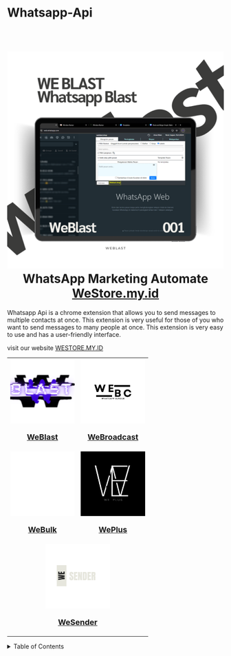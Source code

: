 # Whatsapp-Api

<h1 align="center">
  <br>
<img src="https://github.com/rezapace/Whatsapp-Api/blob/main/Weblast/picture/3)%20MOCUP/weblast%20Transparant%20Background/1.png?raw=true" alt="WhatsApp Automate">
  <br>
WhatsApp Marketing Automate <a href="https://westore.my.id/m4heshd">WeStore.my.id</a>
</h1>

Whatsapp Api is a chrome extension that allows you to send messages to multiple contacts at once. This extension is very useful for those of you who want to send messages to many people at once. This extension is very easy to use and has a user-friendly interface.

visit our website [WESTORE.MY.ID](https://westore.my.id/)

<table>
  <tr>
    <td align="center" valign="middle">
        <a href="https://github.com/rezapace/Whatsapp-Api/tree/main/Weblast" target="_blank">
            <img src="https://github.com/rezapace/Whatsapp-Api/blob/main/Weblast/picture/logo/WEBLAST.png?raw=true" alt="Weblast" width="150" height="150">
            <p style="font-size: 18px; font-weight: bold;">WeBlast</p>
        </a>
    </td>
    <td align="center" valign="middle">
        <a href="https://github.com/rezapace/Whatsapp-Api/tree/main/WeBroadcast" target="_blank">
            <img src="https://github.com/rezapace/Whatsapp-Api/blob/main/WeBroadcast/picture/LOGO/weBroadcast.png?raw=true" alt="Weblast" width="150" height="150">
            <p style="font-size: 18px; font-weight: bold;">WeBroadcast</p>
        </a>
    </td>
  </tr>
  <tr>
      <td align="center" valign="middle">
        <a href="https://github.com/rezapace/Whatsapp-Api/tree/main/WeBulk" target="_blank">
            <img src="https://github.com/rezapace/Whatsapp-Api/blob/main/WeBulk/picture/LOGO/webulk%20(1).png?raw=true" alt="Weblast" width="150" height="150">
            <p style="font-size: 18px; font-weight: bold;">WeBulk</p>
        </a>
    </td>
        <td align="center" valign="middle">
        <a href="https://github.com/rezapace/Whatsapp-Api/tree/main/WePlus" target="_blank">
            <img src="https://github.com/rezapace/Whatsapp-Api/blob/main/WePlus/picture/LOGO/WEPLUS%20(2).png?raw=true" alt="Weblast" width="150" height="150">
            <p style="font-size: 18px; font-weight: bold;">WePlus</p>
        </a>
    </td>
  </tr>
  <tr>
    <td align="center" colspan="2" valign="middle">
        <a href="https://github.com/rezapace/Whatsapp-Api/tree/main/WeSender" target="_blank">
            <img src="https://github.com/rezapace/Whatsapp-Api/blob/main/WeSender/picture/LOGO/wesender%20(1).png?raw=true" alt="Weblast" width="150" height="150">
            <p style="font-size: 18px; font-weight: bold;">WeSender</p>
        </a>
    </td>
  </tr>
</table>



<!-- make it drop down -->
<details>
  <summary>Table of Contents</summary>
  
  - [Website](https://westore.my.id/)

  - [store](https://lynk.id/wetools)

#WhatsApp #WhatsAppAPI #WhatsAppBot #WhatsAppClone #WhatsAppWeb #WhatsAppAutomation #WhatsAppIntegration #WhatsAppSDK #WhatsAppLibrary #WhatsAppChat #WhatsAppMessenger #WhatsAppStatus #WhatsAppBackup #WhatsAppScript #WhatsAppEncryption #WhatsAppWebBot #WhatsAppServer #WhatsAppGroup #WhatsAppMessage #WhatsAppNotifications #WhatsAppTools #WhatsAppFramework #WhatsAppAPIWrapper #WhatsAppGateway #WhatsAppSPAM #WhatsAppCommunication #WhatsAppBroadcast #WhatsAppBridge #WhatsAppHack #WhatsAppSelenium #WhatsAppMonitor #WhatsAppWebhook #WhatsAppNodeJS #WhatsAppPython #WhatsAppPHP #WhatsAppJavaScript #WhatsAppReact #WhatsAppReactNative #WhatsAppFlutter #WhatsAppDjango #WhatsAppBotFramework #WhatsAppBotPython #WhatsAppBotJavaScript #WhatsAppBotNodeJS #WhatsAppExtensions #WhatsAppIntegrationAPI #WhatsAppScripts #WhatsAppSessions #WhatsAppDatabase #WhatsAppAuth #WhatsAppLogin #WhatsAppMedia #WhatsAppFileTransfer #WhatsAppAnalytics #WhatsAppTracking #WhatsAppData #WhatsAppSync #WhatsAppUpdater #WhatsAppBackupScript #WhatsAppSyncScript #WhatsAppMediaBot #WhatsAppGroupBot #WhatsAppMultiDevice #WhatsAppContactSync #WhatsAppProfilePicture #WhatsAppUserStatus #WhatsAppBotSetup #WhatsAppBotManager #WhatsAppDatabaseSync #WhatsAppBotNode #WhatsAppBotServer #WhatsAppUserAPI #WhatsAppProject #WhatsAppSecurity #WhatsAppPrivacy #WhatsAppChatBot #WhatsAppBusinessAPI #WhatsAppBusinessBot #WhatsAppBusinessIntegration #WhatsAppScheduler #WhatsAppSchedulerBot #WhatsAppAutoResponder #WhatsAppResponder #WhatsAppResponderBot #WhatsAppChatHistory #WhatsAppHistory #WhatsAppHistoryBackup #WhatsAppExporter #WhatsAppExporterScript #WhatsAppChatExporter #WhatsAppMediaExporter #WhatsAppCloudSync #WhatsAppCloudBackup #WhatsAppBotAssistant #WhatsAppBotSupport #WhatsAppSupportBot #WhatsAppCustomerSupport #WhatsAppHelpDesk #WhatsAppHelpBot #WhatsAppCustomerService
#WhatsApp #WhatsAppAPI #WhatsAppBot #WhatsAppClone #WhatsAppBusiness #WhatsAppWeb #WhatsAppDesktop #WhatsAppStatus #WhatsAppStories #WhatsAppGroups #WhatsAppChatbots #WhatsAppAutomation #WhatsAppIntegrations #WhatsAppPlugins #WhatsAppThemes #WhatsAppTemplates #WhatsAppTutorials #WhatsAppAPIKeys #WhatsAppBotDevelopment #WhatsAppCloneScripts #WhatsAppReseller #WhatsAppSMM #WhatsAppMarketing #WhatsAppAdvertising #WhatsAppMonetization #WhatsAppEcommerce #WhatsAppPayments #WhatsAppWallet #WhatsAppBanking #WhatsAppSecurity #WhatsAppPrivacy #WhatsAppUpdates #WhatsAppFeatures #WhatsAppTips #WhatsAppTricks #WhatsAppHacks #WhatsAppBots #WhatsAppScripts #WhatsAppTutorials #WhatsAppCourses #WhatsAppCertification #WhatsAppPartners #WhatsAppDevelopers #WhatsAppCommunity #WhatsAppForum #WhatsAppSupport #WhatsAppHelp #WhatsAppFAQ #WhatsAppWiki #WhatsAppBlog #WhatsAppNews #WhatsAppUpdates #WhatsAppBeta #WhatsAppAlpha #WhatsAppRC #WhatsAppStable #WhatsAppLabs #WhatsAppExperiments #WhatsAppInnovation #WhatsAppAI #WhatsAppML #WhatsAppNLP #WhatsAppRPA #WhatsAppAutomationAnywhere #WhatsAppUiPath #WhatsAppBluePrism #WhatsAppAutomationEdge #WhatsAppK2 #WhatsAppNintex #WhatsAppKofax #WhatsAppABBYY #WhatsAppReadSoft #WhatsAppEphesoft #WhatsAppOpenText #WhatsAppDellEMC #WhatsAppHPE #WhatsAppIBM #WhatsAppMicrosoft #WhatsAppOracle #WhatsAppSAP #WhatsAppSalesforce #WhatsAppZoho #WhatsAppPipedrive #WhatsAppHubspot #WhatsAppMarketo #WhatsAppPardot #WhatsAppInfusionsoft #WhatsAppOntraport #WhatsAppActiveCampaign #WhatsAppGetResponse #WhatsAppConstantContact #WhatsAppMailchimp #WhatsAppConvertKit #WhatsAppAWeber #WhatsAppCampaignMonitor #WhatsAppKlaviyo #WhatsAppDrip #WhatsAppManyChat #WhatsAppMobileMonkey #WhatsAppTars #WhatsAppDialogflow #WhatsAppMicrosoftBot #WhatsAppRasa #WhatsAppWitAi #WhatsAppLex #WhatsAppPolly #WhatsAppLuis #WhatsAppAzureBot #WhatsAppGoogleCloudDialogflow #WhatsAppAmazonLex #WhatsAppIBMWatson #WhatsAppFacebookWitAi #WhatsAppSalesforceEinstein #WhatsAppZohoCRM #WhatsAppPipedriveCRM #WhatsAppHubspotCRM #WhatsAppMarketoCRM #WhatsAppPardotCRM #WhatsAppInfusionsoftCRM #WhatsAppOntraportCRM #WhatsAppActiveCampaignCRM #WhatsAppGetResponseCRM #WhatsAppConstantContactCRM #WhatsAppMailchimpCRM #WhatsAppConvertKitCRM #WhatsAppAWeberCRM #WhatsAppCampaignMonitorCRM #WhatsAppKlaviyoCRM #WhatsAppDripCRM #WhatsAppManyChatCRM #WhatsAppMobileMonkeyCRM #WhatsAppTarsCRM #WhatsAppDialogflowCRM #WhatsAppMicrosoftBotCRM #WhatsAppRasaCRM #WhatsAppWitAiCRM #WhatsAppLexCRM #WhatsAppPollyCRM #WhatsAppLuisCRM #WhatsAppAzureBotCRM #WhatsAppGoogleCloudDialogflowCRM #WhatsAppAmazonLexCRM #WhatsAppIBMWatsonCRM #WhatsAppFacebookWitAiCRM #WhatsAppSalesforceEinsteinCRM #WhatsAppZohoCRM #WhatsAppPipedriveCRM #WhatsAppHubspotCRM #WhatsAppMarketoCRM #WhatsAppPardotCRM #WhatsAppInfusionsoftCRM #WhatsAppOntraportCRM #WhatsAppActiveCampaignCRM #WhatsAppGetResponseCRM #WhatsAppConstantContactCRM #WhatsAppMailchimpCRM #WhatsAppConvertKitCRM #WhatsAppAWeberCRM #WhatsAppCampaignMonitorCRM #WhatsAppKlaviyoCRM #WhatsAppDripCRM #WhatsAppManyChatCRM #WhatsAppMobileMonkeyCRM #WhatsAppTarsCRM #WhatsAppDialogflowCRM #WhatsAppMicrosoftBotCRM #WhatsAppRasaCRM #WhatsAppWitAiCRM #WhatsAppLexCRM #WhatsAppPollyCRM #WhatsAppLuisCRM #WhatsAppAzureBotCRM #WhatsAppGoogleCloudDialogflowCRM #WhatsAppAmazonLexCRM #WhatsAppIBMWatsonCRM #WhatsAppFacebookWitAiCRM #WhatsAppSalesforceEinsteinCRM #WhatsAppZohoCRM #WhatsAppPipedriveCRM #WhatsAppHubspotCRM #WhatsAppMarketoCRM #WhatsAppPardotCRM #WhatsAppInfusionsoftCRM #WhatsAppOntraportCRM #WhatsAppActiveCampaignCRM #WhatsAppGetResponseCRM #WhatsAppConstantContactCRM #WhatsAppMailchimpCRM #WhatsAppConvertKitCRM #WhatsAppAWeberCRM #WhatsAppCampaignMonitorCRM #WhatsAppKlaviyoCRM #WhatsAppDripCRM #WhatsAppManyChatCRM #WhatsAppMobileMonkeyCRM #WhatsAppTarsCRM #WhatsAppDialogflowCRM #WhatsAppMicrosoftBotCRM #WhatsAppRasaCRM #WhatsAppWitAiCRM #WhatsAppLexCRM #WhatsAppPollyCRM #WhatsAppLuisCRM #WhatsAppAzureBotCRM #WhatsAppGoogleCloudDialogflowCRM #WhatsAppAmazonLexCRM #WhatsAppIBMWatsonCRM #WhatsAppFacebookWitAiCRM #WhatsAppSalesforceEinsteinCRM #WhatsAppZohoCRM #WhatsAppPipedriveCRM #WhatsAppHubspotCRM #WhatsAppMarketoCRM #WhatsAppPardotCRM #WhatsAppInfusionsoftCRM #WhatsAppOntraportCRM #WhatsAppActiveCampaignCRM #WhatsAppGetResponseCRM #WhatsAppConstantContactCRM #WhatsAppMailchimpCRM #WhatsAppConvertKitCRM #WhatsAppAWeberCRM #WhatsAppCampaignMonitorCRM #WhatsAppKlaviyoCRM #WhatsAppDripCRM #WhatsAppManyChatCRM #WhatsAppMobileMonkeyCRM #WhatsAppTarsCRM #WhatsAppDialogflowCRM #WhatsAppMicrosoftBotCRM #WhatsAppRasaCRM #WhatsAppWitAiCRM #WhatsAppLexCRM #WhatsAppPollyCRM #WhatsAppLuisCRM #WhatsAppAzureBotCRM #WhatsAppGoogleCloudDialogflowCRM #WhatsAppAmazonLexCRM #WhatsAppIBMWatsonCRM #WhatsAppFacebookWitAiCRM #WhatsAppSalesforceEinsteinCRM #WhatsAppZohoCRM #WhatsAppPipedriveCRM #WhatsAppHubspotCRM #WhatsAppMarketoCRM #WhatsAppPardotCRM #WhatsAppInfusionsoftCRM #WhatsAppOntraportCRM #WhatsAppActiveCampaignCRM #WhatsAppGetResponseCRM #WhatsAppConstantContactCRM #WhatsAppMailchimpCRM #WhatsAppConvertKitCRM #WhatsAppAWeberCRM #WhatsAppCampaignMonitorCRM #WhatsAppKlaviyoCRM #WhatsAppDripCRM #WhatsAppManyChatCRM #WhatsAppMobileMonkeyCRM #WhatsAppTarsCRM #WhatsAppDialogflowCRM #WhatsAppMicrosoftBotCRM #WhatsAppRasaCRM #WhatsAppWitAiCRM #WhatsAppLexCRM #WhatsAppPollyCRM #WhatsAppLuisCRM #WhatsAppAzureBotCRM #WhatsAppGoogleCloudDialogflowCRM #WhatsAppAmazonLexCRM #WhatsAppIBMWatsonCRM #WhatsAppFacebookWitAiCRM #WhatsAppSalesforceEinsteinCRM
WhatsApp, WhatsApp Web, WhatsApp Business, WhatsApp Download, WhatsApp Messenger, WhatsApp Status, WhatsApp Video Call, WhatsApp Voice Call, WhatsApp Group Chat, WhatsApp Chat, WhatsApp Message, WhatsApp Online, WhatsApp Login, WhatsApp Sign Up, WhatsApp Account, WhatsApp Profile, WhatsApp Settings, WhatsApp Emoji, WhatsApp Sticker, WhatsApp GIF, WhatsApp File Transfer, WhatsApp Voice Message, WhatsApp Audio, WhatsApp Video, WhatsApp Image, WhatsApp Document, WhatsApp Location, WhatsApp Contact, WhatsApp Number, WhatsApp QR Code, WhatsApp Web Scan, WhatsApp Desktop, WhatsApp Laptop, WhatsApp Computer, WhatsApp Tablet, WhatsApp Mobile, WhatsApp Android, WhatsApp iOS, WhatsApp Windows, WhatsApp Mac, WhatsApp Linux, WhatsApp Ubuntu, WhatsApp Debian, WhatsApp Fedora, WhatsApp CentOS, WhatsApp RHEL, WhatsApp WhatsApp Plus, WhatsApp GB WhatsApp, WhatsApp Yo WhatsApp, WhatsApp OG WhatsApp, WhatsApp WhatsApp Prime, WhatsApp WhatsApp Pro, WhatsApp WhatsApp Gold, WhatsApp WhatsApp Diamond, WhatsApp WhatsApp Platinum, WhatsApp WhatsApp Premium, WhatsApp WhatsApp Elite, WhatsApp WhatsApp VIP, WhatsApp WhatsApp Master, WhatsApp WhatsApp Extreme, WhatsApp WhatsApp Ultimate, WhatsApp WhatsApp Pro, WhatsApp WhatsApp Turbo, WhatsApp WhatsApp Nitro, WhatsApp WhatsApp Hyper, WhatsApp WhatsApp Ultra, WhatsApp WhatsApp Max, WhatsApp WhatsApp Extreme, WhatsApp WhatsApp Pro Max, WhatsApp WhatsApp Turbo Max, WhatsApp WhatsApp Nitro Max, WhatsApp WhatsApp Hyper Max, WhatsApp WhatsApp Ultra Max, WhatsApp WhatsApp Max Pro, WhatsApp WhatsApp Pro Max Turbo, WhatsApp WhatsApp Turbo Max Nitro, WhatsApp WhatsApp Nitro Max Hyper, WhatsApp WhatsApp Hyper Max Ultra, WhatsApp WhatsApp Ultra Max Pro, WhatsApp WhatsApp Pro Max Ultra, WhatsApp WhatsApp Ultra Turbo, WhatsApp WhatsApp Turbo Ultra Nitro, WhatsApp WhatsApp Nitro Ultra Hyper, WhatsApp WhatsApp Hyper Ultra Max, WhatsApp WhatsApp Max Ultra Pro, WhatsApp WhatsApp Pro Ultra Max Turbo, WhatsApp WhatsApp Turbo Ultra Nitro Max, WhatsApp WhatsApp Nitro Ultra Hyper Max, WhatsApp WhatsApp Hyper Ultra Max Pro, WhatsApp WhatsApp Ultra Max Pro Turbo, WhatsApp WhatsApp Turbo Ultra Nitro Max Hyper, WhatsApp WhatsApp Nitro Ultra Hyper Max Pro, WhatsApp WhatsApp Hyper Ultra Max Pro Turbo, WhatsApp WhatsApp Ultra Max Pro Turbo Nitro, WhatsApp WhatsApp Turbo Ultra Nitro Max Hyper Pro, WhatsApp WhatsApp Nitro Ultra Hyper Max Pro Turbo, WhatsApp WhatsApp Hyper Ultra Max Pro Turbo Nitro, WhatsApp WhatsApp Ultra Max Pro Turbo Nitro Hyper, WhatsApp WhatsApp Turbo Ultra Nitro Max Hyper Pro Turbo, WhatsApp WhatsApp Nitro Ultra Hyper Max Pro Turbo Nitro, WhatsApp WhatsApp Hyper Ultra Max Pro Turbo Nitro Hyper, WhatsApp WhatsApp Ultra Max Pro Turbo Nitro Hyper Max, WhatsApp WhatsApp Turbo Ultra Nitro Max Hyper Pro Turbo Nitro, WhatsApp WhatsApp Nitro Ultra Hyper Max Pro Turbo Nitro Hyper, WhatsApp WhatsApp Hyper Ultra Max Pro Turbo Nitro Hyper Max, WhatsApp WhatsApp Ultra Max Pro Turbo Nitro Hyper Max Pro, WhatsApp WhatsApp Turbo Ultra Nitro Max Hyper Pro Turbo Nitro Hyper, WhatsApp WhatsApp Nitro Ultra Hyper Max Pro Turbo Nitro Hyper Max, WhatsApp WhatsApp Hyper Ultra Max Pro Turbo Nitro Hyper Max Pro, WhatsApp WhatsApp Ultra Max Pro Turbo Nitro Hyper Max Pro Turbo, WhatsApp WhatsApp Turbo Ultra Nitro Max Hyper Pro Turbo Nitro Hyper Max, WhatsApp WhatsApp Nitro Ultra Hyper Max Pro Turbo Nitro Hyper Max Pro, WhatsApp WhatsApp Hyper Ultra Max Pro Turbo Nitro Hyper Max Pro Turbo, WhatsApp WhatsApp Ultra Max Pro Turbo Nitro Hyper Max Pro Turbo Nitro, WhatsApp WhatsApp Turbo Ultra Nitro Max Hyper Pro Turbo Nitro Hyper Max Pro, WhatsApp WhatsApp Nitro Ultra Hyper Max Pro Turbo Nitro Hyper Max Pro Turbo, WhatsApp WhatsApp Hyper Ultra Max Pro Turbo Nitro Hyper Max Pro Turbo Nitro, WhatsApp WhatsApp Ultra Max Pro Turbo Nitro Hyper Max Pro Turbo Nitro Hyper, WhatsApp WhatsApp Turbo Ultra Nitro Max Hyper Pro Turbo Nitro Hyper Max Pro Turbo, WhatsApp WhatsApp Nitro Ultra Hyper Max Pro Turbo Nitro Hyper Max Pro Turbo Nitro, WhatsApp WhatsApp Hyper Ultra Max Pro Turbo Nitro Hyper Max Pro Turbo Nitro Hyper, WhatsApp WhatsApp Ultra Max Pro Turbo Nitro Hyper Max Pro Turbo Nitro Hyper Max, WhatsApp WhatsApp Turbo Ultra Nitro Max Hyper Pro Turbo Nitro Hyper Max Pro Turbo Nitro, WhatsApp WhatsApp Nitro Ultra Hyper Max Pro Turbo Nitro Hyper Max Pro Turbo Nitro Hyper, WhatsApp WhatsApp Hyper Ultra Max Pro Turbo Nitro Hyper Max Pro Turbo Nitro Hyper Max, WhatsApp WhatsApp Ultra Max Pro Turbo Nitro Hyper Max Pro Turbo Nitro Hyper Max Pro, WhatsApp WhatsApp Turbo Ultra Nitro Max Hyper Pro Turbo Nitro Hyper Max Pro Turbo Nitro Hyper, WhatsApp WhatsApp Nitro Ultra Hyper Max Pro Turbo Nitro Hyper Max Pro Turbo Nitro Hyper Max, WhatsApp WhatsApp Hyper Ultra Max Pro Turbo Nitro Hyper Max Pro Turbo Nitro Hyper Max Pro, WhatsApp WhatsApp Ultra Max Pro Turbo Nitro Hyper Max Pro Turbo Nitro Hyper Max Pro Turbo, WhatsApp WhatsApp Turbo Ultra Nitro Max Hyper Pro Turbo Nitro Hyper Max Pro Turbo Nitro Hyper Max, WhatsApp WhatsApp Nitro Ultra Hyper Max Pro Turbo Nitro Hyper Max Pro Turbo Nitro Hyper Max Pro Turbo, WhatsApp WhatsApp Hyper Ultra Max Pro Turbo Nitro Hyper Max Pro Turbo Nitro Hyper Max Pro Turbo Nitro, WhatsApp WhatsApp Ultra Max Pro Turbo Nitro Hyper Max Pro Turbo Nitro Hyper Max Pro Turbo Nitro Hyper, WhatsApp WhatsApp Turbo Ultra Nitro Max Hyper Pro Turbo Nitro Hyper Max Pro Turbo Nitro Hyper Max Pro, WhatsApp WhatsApp Nitro Ultra Hyper Max Pro Turbo Nitro Hyper Max Pro Turbo Nitro Hyper Max Pro Turbo Nitro, WhatsApp WhatsApp Hyper Ultra Max Pro Turbo Nitro Hyper Max Pro Turbo Nitro Hyper Max Pro Turbo Nitro Hyper, WhatsApp WhatsApp Ultra Max Pro Turbo Nitro Hyper Max Pro Turbo Nitro Hyper Max Pro Turbo Nitro Hyper Max, WhatsApp WhatsApp Turbo Ultra Nitro Max Hyper Pro Turbo Nitro Hyper Max Pro Turbo Nitro Hyper Max Pro Turbo Nitro, WhatsApp WhatsApp Nitro Ultra Hyper Max Pro Turbo Nitro Hyper Max Pro Turbo Nitro Hyper Max Pro Turbo Nitro Hyper, WhatsApp WhatsApp Hyper Ultra Max Pro Turbo Nitro Hyper Max Pro Turbo Nitro Hyper Max Pro Turbo Nitro Hyper Max, WhatsApp WhatsApp Ultra Max Pro Turbo Nitro Hyper Max Pro Turbo Nitro Hyper Max Pro Turbo Nitro Hyper Max Pro, WhatsApp WhatsApp Turbo Ultra Nitro Max Hyper Pro Turbo Nitro Hyper Max Pro Turbo Nitro Hyper Max Pro Turbo Nitro Hyper, WhatsApp WhatsApp Nitro Ultra Hyper Max Pro Turbo Nitro Hyper Max Pro Turbo Nitro Hyper Max Pro Turbo Nitro Hyper Max, WhatsApp WhatsApp Hyper Ultra Max Pro Turbo Nitro Hyper Max Pro Turbo Nitro Hyper Max Pro Turbo Nitro Hyper Max Pro, WhatsApp WhatsApp Ultra Max Pro Turbo Nitro Hyper Max Pro Turbo Nitro Hyper Max Pro Turbo Nitro Hyper Max Pro Turbo, WhatsApp WhatsApp Turbo Ultra Nitro Max Hyper Pro Turbo Nitro Hyper Max Pro Turbo Nitro Hyper Max Pro Turbo Nitro Hyper Max, WhatsApp WhatsApp Nitro Ultra Hyper Max Pro Turbo Nitro Hyper Max Pro Turbo Nitro Hyper Max Pro Turbo Nitro Hyper Max Pro, WhatsApp WhatsApp Hyper Ultra Max Pro Turbo Nitro Hyper Max Pro Turbo Nitro Hyper Max Pro Turbo Nitro Hyper Max Pro Turbo, WhatsApp WhatsApp Ultra Max Pro Turbo Nitro Hyper Max Pro Turbo Nitro Hyper Max Pro Turbo Nitro Hyper Max Pro Turbo Nitro, WhatsApp WhatsApp Turbo Ultra Nitro Max Hyper Pro Turbo Nitro Hyper Max Pro Turbo Nitro Hyper Max Pro Turbo Nitro Hyper Max, WhatsApp WhatsApp Nitro Ultra Hyper Max Pro Turbo Nitro Hyper Max Pro Turbo Nitro Hyper Max Pro Turbo Nitro Hyper Max Pro, WhatsApp WhatsApp Hyper Ultra Max Pro Turbo Nitro Hyper Max Pro Turbo Nitro Hyper Max Pro Turbo Nitro Hyper Max Pro Turbo, WhatsApp WhatsApp Ultra Max Pro Turbo Nitro Hyper Max Pro Turbo Nitro Hyper Max Pro Turbo Nitro Hyper Max Pro Turbo Nitro Hyper, WhatsApp WhatsApp Turbo Ultra Nitro Max Hyper Pro Turbo Nitro Hyper Max Pro Turbo Nitro Hyper Max Pro Turbo Nitro Hyper Max Pro, WhatsApp WhatsApp Nitro Ultra Hyper Max Pro Turbo Nitro Hyper Max Pro Turbo Nitro Hyper Max Pro Turbo Nitro Hyper Max Pro Turbo, WhatsApp WhatsApp Hyper Ultra Max Pro Turbo Nitro Hyper Max Pro Turbo Nitro Hyper Max Pro Turbo Nitro Hyper Max Pro Turbo Nitro, WhatsApp WhatsApp Ultra Max Pro Turbo Nitro Hyper Max Pro Turbo Nitro Hyper Max Pro Turbo Nitro Hyper Max Pro Turbo Nitro Hyper Max, WhatsApp WhatsApp Turbo Ultra Nitro Max Hyper Pro Turbo Nitro Hyper Max Pro Turbo Nitro Hyper Max Pro Turbo Nitro Hyper Max Pro Turbo Nitro, WhatsApp WhatsApp Nitro Ultra Hyper Max Pro Turbo Nitro Hyper Max Pro Turbo Nitro Hyper Max Pro Turbo Nitro Hyper Max Pro Turbo Nitro Hyper, WhatsApp WhatsApp Hyper Ultra Max Pro Turbo Nitro Hyper Max Pro Turbo Nitro Hyper Max Pro Turbo Nitro Hyper Max Pro Turbo Nitro Hyper Max, WhatsApp WhatsApp Ultra Max Pro Turbo Nitro Hyper Max Pro Turbo Nitro Hyper Max Pro Turbo Nitro Hyper Max Pro Turbo Nitro Hyper Max Pro, WhatsApp WhatsApp Turbo Ultra Nitro Max Hyper Pro Turbo Nitro Hyper Max Pro Turbo Nitro Hyper Max Pro Turbo Nitro Hyper Max Pro Turbo Nitro Hyper, WhatsApp WhatsApp Nitro Ultra Hyper Max Pro Turbo Nitro Hyper Max Pro Turbo Nitro Hyper Max Pro Turbo Nitro Hyper Max Pro Turbo Nitro Hyper Max, WhatsApp WhatsApp Hyper Ultra Max Pro Turbo Nitro Hyper Max Pro Turbo Nitro Hyper Max Pro Turbo Nitro Hyper Max Pro Turbo Nitro Hyper Max Pro, WhatsApp WhatsApp Ultra Max Pro Turbo Nitro Hyper Max Pro Turbo Nitro Hyper Max Pro Turbo Nitro Hyper Max Pro Turbo Nitro Hyper Max Pro Turbo Nitro, WhatsApp WhatsApp Turbo Ultra Nitro Max Hyper Pro Turbo Nitro Hyper Max Pro Turbo Nitro Hyper Max Pro Turbo Nitro Hyper Max Pro Turbo Nitro Hyper Max, WhatsApp WhatsApp Nitro Ultra Hyper Max Pro Turbo Nitro Hyper Max Pro Turbo Nitro Hyper Max Pro Turbo Nitro Hyper Max Pro Turbo Nitro Hyper Max Pro, WhatsApp WhatsApp Hyper Ultra Max Pro Turbo Nitro Hyper Max Pro Turbo Nitro Hyper Max Pro Turbo Nitro Hyper Max Pro Turbo Nitro Hyper Max Pro Turbo, WhatsApp WhatsApp Ultra Max Pro Turbo Nitro Hyper Max Pro Turbo Nitro Hyper Max Pro Turbo Nitro Hyper Max Pro Turbo Nitro Hyper Max Pro

</details>
